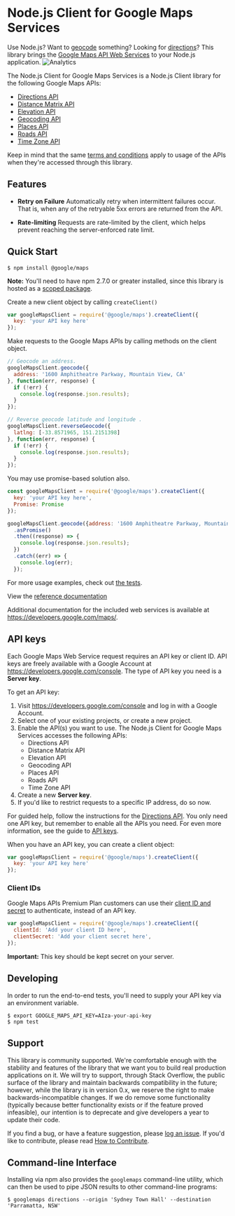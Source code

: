 Node.js Client for Google Maps Services
=======================================

Use Node.js? Want to [geocode][Geocoding API] something? Looking
for [directions][Directions API]?
This library brings the [Google Maps API Web Services] to your Node.js
application. ![Analytics](https://maps-ga-beacon.appspot.com/UA-12846745-20/google-maps-services-js/readme?pixel)

The Node.js Client for Google Maps Services is a Node.js Client library
for the following Google Maps APIs:

 - [Directions API]
 - [Distance Matrix API]
 - [Elevation API]
 - [Geocoding API]
 - [Places API]
 - [Roads API]
 - [Time Zone API]

Keep in mind that the same [terms and conditions](https://developers.google.com/maps/terms)
apply to usage of the APIs when they're accessed through this library.

## Features

 - **Retry on Failure** Automatically retry when intermittent failures occur.
   That is, when any of the retryable 5xx errors are returned from the API.

 - **Rate-limiting** Requests are rate-limited by the client, which helps
   prevent reaching the server-enforced rate limit.

## Quick Start

    $ npm install @google/maps

**Note:** You'll need to have npm 2.7.0 or greater installed, since this library is hosted as a
[scoped package](https://docs.npmjs.com/getting-started/scoped-packages).

Create a new client object by calling `createClient()`

```js
var googleMapsClient = require('@google/maps').createClient({
  key: 'your API key here'
});
```

Make requests to the Google Maps APIs by calling methods on the client object.
```js
// Geocode an address.
googleMapsClient.geocode({
  address: '1600 Amphitheatre Parkway, Mountain View, CA'
}, function(err, response) {
  if (!err) {
    console.log(response.json.results);
  }
});
```

```js
// Reverse geocode latitude and longitude .
googleMapsClient.reverseGeocode({
  latlng: [-33.8571965, 151.2151398]
}, function(err, response) {
  if (!err) {
    console.log(response.json.results);
  }
});
```

You may use promise-based solution also.

```js
const googleMapsClient = require('@google/maps').createClient({
  key: 'your API key here',
  Promise: Promise
});

googleMapsClient.geocode({address: '1600 Amphitheatre Parkway, Mountain View, CA'})
  .asPromise()
  .then((response) => {
    console.log(response.json.results);
  })
  .catch((err) => {
    console.log(err);
  });
```

For more usage examples, check out [the tests](spec/e2e/).

View the [reference documentation](https://googlemaps.github.io/google-maps-services-js/docs/)

Additional documentation for the included web services is available at
https://developers.google.com/maps/.

## API keys

Each Google Maps Web Service request requires an API key or client ID. API keys
are freely available with a Google Account at
https://developers.google.com/console. The type of API key you need is a
**Server key**.

To get an API key:

 1. Visit https://developers.google.com/console and log in with
    a Google Account.
 1. Select one of your existing projects, or create a new project.
 1. Enable the API(s) you want to use. The Node.js Client for Google Maps Services
    accesses the following APIs:
    * Directions API
    * Distance Matrix API
    * Elevation API
    * Geocoding API
    * Places API
    * Roads API
    * Time Zone API
 1. Create a new **Server key**.
 1. If you'd like to restrict requests to a specific IP address, do so now.

For guided help, follow the instructions for the [Directions API][directions-key]. You only need one API key, but
remember to enable all the APIs you need.
For even more information, see the guide to [API keys][apikey].

When you have an API key, you can create a client object:

```js
var googleMapsClient = require('@google/maps').createClient({
  key: 'your API key here'
});
```

### Client IDs

Google Maps APIs Premium Plan customers can use their [client ID and secret][clientid] to authenticate,
instead of an API key.

```js
var googleMapsClient = require('@google/maps').createClient({
  clientId: 'Add your client ID here',
  clientSecret: 'Add your client secret here',
});
```

**Important:** This key should be kept secret on your server.

## Developing

In order to run the end-to-end tests, you'll need to supply your API key via an
environment variable.

    $ export GOOGLE_MAPS_API_KEY=AIza-your-api-key
    $ npm test

## Support

This library is community supported. We're comfortable enough with the
stability and features of the library that we want you to build real
production applications on it. We will try to support, through Stack
Overflow, the public surface of the library and maintain
backwards compatibility in the future; however, while the library is in
version 0.x, we reserve the right to make backwards-incompatible
changes. If we do remove some functionality (typically because better
functionality exists or if the feature proved infeasible), our intention
is to deprecate and give developers a year to update their code.

If you find a bug, or have a feature suggestion, please
[log an issue][issues]. If you'd like to contribute, please read
[How to Contribute][contrib].

## Command-line Interface

Installing via npm also provides the `googlemaps` command-line utility,
which can then be used to pipe JSON results to other command-line programs:

```
$ googlemaps directions --origin 'Sydney Town Hall' --destination 'Parramatta, NSW'
```

[apikey]: https://developers.google.com/maps/faq#keysystem
[clientid]: https://developers.google.com/maps/documentation/business/webservices/auth

[Google Maps API Web Services]: https://developers.google.com/maps/documentation/webservices/
[Directions API]: https://developers.google.com/maps/documentation/directions/
[directions-key]: https://developers.google.com/maps/documentation/directions/get-api-key#key
[Distance Matrix API]: https://developers.google.com/maps/documentation/distancematrix/
[Elevation API]: https://developers.google.com/maps/documentation/elevation/
[Geocoding API]: https://developers.google.com/maps/documentation/geocoding/
[Time Zone API]: https://developers.google.com/maps/documentation/timezone/
[Roads API]: https://developers.google.com/maps/documentation/roads/
[Places API]: https://developers.google.com/places/web-service/

[issues]: https://github.com/googlemaps/google-maps-services-js/issues
[contrib]: https://github.com/googlemaps/google-maps-services-js/blob/master/CONTRIBUTING.md
